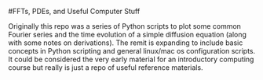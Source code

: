 #FFTs, PDEs, and Useful Computer Stuff

Originally this repo was a series of Python scripts to plot 
some common Fourier series and the time evolution of a 
simple diffusion equation (along with some notes on derivations). The 
remit is expanding to include basic concepts in Python scripting and 
general linux/mac os configuration scripts. It could be considered 
the very early material for an introductory computing course but really
is just a repo of useful reference materials.


